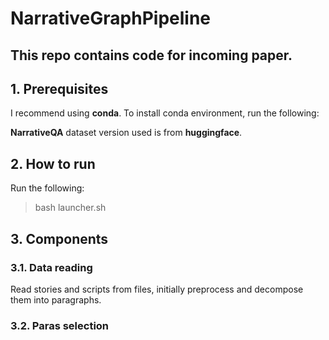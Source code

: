 # NarrativeGraphPipeline

## This repo contains code for incoming paper.

## 1. Prerequisites
I recommend using **conda**. To install conda environment, run the following:

>

**NarrativeQA** dataset version used is from **huggingface**.

## 2. How to run
Run the following:

> bash launcher.sh

## 3. Components

### 3.1. Data reading
Read stories and scripts from files, initially preprocess and decompose them into paragraphs.

### 3.2. Paras selection